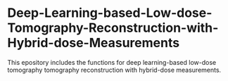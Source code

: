 # Deep-Learning-based-Low-dose-Tomography-Reconstruction-with-Hybrid-dose-Measurements
This epository includes the functions for deep learning-based low-dose tomography tomography reconstruction with hybrid-dose measurements. 

